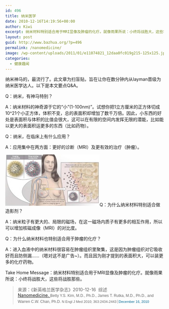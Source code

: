 ```yaml
---
id: 496
title: 纳米医学
date: 2010-12-16T14:19:56+00:00
author: Kiwi
excerpt: 纳米材料特别适合用于MRI显像及肿瘤的化疗。就像雨果所说：小终将战胜大，这些将战胜那些。
layout: post
guid: http://www.bazhua.org/?p=496
permalink: /nanomedicine/
image: /wp-content/uploads/2011/01/e11074821_12daa0fc019g215-125x125.jpg
categories:
  - 健康趣闻
---
```

纳米神马的，最流行了。此文章为扫盲贴，旨在让你在数分钟内从layman晋级为纳米医学达人。以下是本文要点Q&A。
  
Q：纳米，有神马特别？
  
A：纳米材料的神奇源于它的“小”(1-100nm)”。试想你把1立方厘米的正方体切成10^21个小正方体，体积不变，总的表面积却增加了数千万倍。因此，小东西的好处是表面积与体积的比值会很大，这可以在有限的空间内发挥无限的潜能，比如能以更大的表面积运更多的东西（比如药物）。
  
Q：纳米，在临床上有什么应用？
  
A：应用集中在两方面：更好的诊断（MRI）及更有效的治疗（肿瘤）。
  
<img class="alignleft size-medium wp-image-500" title="e11074821_12daa0fc019g215" src="/wp-content/uploads/2011/01/e11074821_12daa0fc019g215-300x165.jpg" alt="" width="300" height="165" />Q：为什么纳米材料特别适合做造影剂？
  
A：纳米粒子有更大的、局限的磁场，在这一磁场内质子有更多的相互作用，所以可以增加核磁成像（MRI）的对比度。
  
Q：为什么纳米材料也特别适合用于肿瘤的化疗？
  
A：进入血液中的纳米材料很容易在肿瘤组织里聚集，这是因为肿瘤组织对它吸收好而且防侧漏……（嗯对这不是广告~）。而且因为刚才提到的表面积大，可以装更多的化疗药物。
  
Take Home Message：纳米材料特别适合用于MRI显像及肿瘤的化疗。就像雨果所说：小终将战胜大，这些将战胜那些。

> <div id="_mcePaste">
>   来源：《新英格兰医学杂志》2010-12-16  综述
> </div>
> 
> <div id="_mcePaste">
>   <a href="http://www.nejm.org/doi/full/10.1056/NEJMra0912273" target="_self">Nanomedicine. </a><span style="font-family: arial, sans-serif; line-height: 18px; font-size: 12px; color: #666666;">Betty Y.S. Kim, M.D., Ph.D., James T. Rutka, M.D., Ph.D., and Warren C.W. Chan, Ph.D. </span><span style="font-family: arial, sans-serif; line-height: 18px; font-size: 12px; color: #666666;"><span class="citation" style="outline-width: 0px; outline-style: initial; outline-color: initial; font-weight: inherit; font-style: inherit; font-size: 11px; vertical-align: baseline; padding: 0px; margin: 0px; border: 0px initial initial;">N Engl J Med 2010; 363:2434-2443</span><a style="margin-top: 0px; margin-right: 0px; margin-bottom: 0px; margin-left: 3px; padding-top: 0px; padding-right: 0px; padding-bottom: 0px; padding-left: 3px; border-top-width: 0px; border-right-width: 0px; border-bottom-width: 0px; border-left-width: 1px; border-style: initial; border-color: initial; outline-width: 0px; outline-style: initial; outline-color: initial; font-weight: inherit; font-style: inherit; font-size: 11px; vertical-align: baseline; color: #006892; text-decoration: none; border-left-style: solid; border-left-color: #999999;" href="http://www.nejm.org/toc/nejm/363/25/">December 16, 2010</a></span>
> </div>
